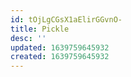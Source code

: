 ```yaml
---
id: tOjLgCGsX1aElirGGvnO-
title: Pickle
desc: ''
updated: 1639759645932
created: 1639759645932
---
```


